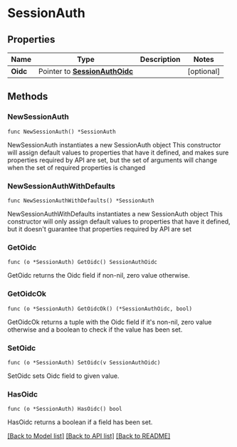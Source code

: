 # SessionAuth

## Properties

Name | Type | Description | Notes
------------ | ------------- | ------------- | -------------
**Oidc** | Pointer to [**SessionAuthOidc**](SessionAuthOidc.md) |  | [optional] 

## Methods

### NewSessionAuth

`func NewSessionAuth() *SessionAuth`

NewSessionAuth instantiates a new SessionAuth object
This constructor will assign default values to properties that have it defined,
and makes sure properties required by API are set, but the set of arguments
will change when the set of required properties is changed

### NewSessionAuthWithDefaults

`func NewSessionAuthWithDefaults() *SessionAuth`

NewSessionAuthWithDefaults instantiates a new SessionAuth object
This constructor will only assign default values to properties that have it defined,
but it doesn't guarantee that properties required by API are set

### GetOidc

`func (o *SessionAuth) GetOidc() SessionAuthOidc`

GetOidc returns the Oidc field if non-nil, zero value otherwise.

### GetOidcOk

`func (o *SessionAuth) GetOidcOk() (*SessionAuthOidc, bool)`

GetOidcOk returns a tuple with the Oidc field if it's non-nil, zero value otherwise
and a boolean to check if the value has been set.

### SetOidc

`func (o *SessionAuth) SetOidc(v SessionAuthOidc)`

SetOidc sets Oidc field to given value.

### HasOidc

`func (o *SessionAuth) HasOidc() bool`

HasOidc returns a boolean if a field has been set.


[[Back to Model list]](../README.md#documentation-for-models) [[Back to API list]](../README.md#documentation-for-api-endpoints) [[Back to README]](../README.md)


